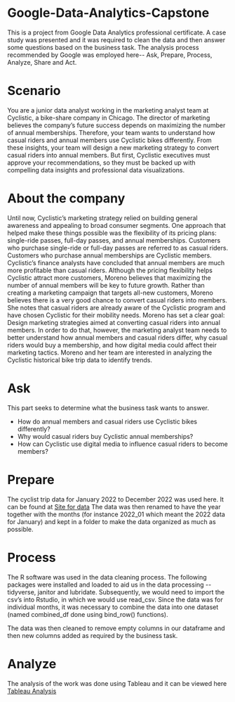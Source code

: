 # Google-Data-Analytics-Capstone
This is a project from Google Data Analytics professional certificate. A case study was presented and it was required to clean the data and then answer some questions based on the business task. The analysis process recommended by Google was employed here-- Ask, Prepare, Process, Analyze, Share and Act.

# Scenario
You are a junior data analyst working in the marketing analyst team at Cyclistic, a bike-share company in Chicago. The director of marketing believes the company’s future success depends on maximizing the number of annual memberships. Therefore, your team wants to understand how casual riders and annual members use Cyclistic bikes differently. From these insights, your team will design a new marketing strategy to convert casual riders into annual members. But first, Cyclistic executives must approve your recommendations, so they must be backed up with compelling data insights and professional data visualizations.

# About the company
Until now, Cyclistic’s marketing strategy relied on building general awareness and appealing to broad consumer segments. One approach that helped make these things possible was the flexibility of its pricing plans: single-ride passes, full-day passes, and annual memberships. Customers who purchase single-ride or full-day passes are referred to as casual riders. Customers who purchase annual memberships are Cyclistic members. Cyclistic’s finance analysts have concluded that annual members are much more profitable than casual riders. Although the pricing flexibility helps Cyclistic attract more customers, Moreno believes that maximizing the number of annual members will be key to future growth. Rather than creating a marketing campaign that targets all-new customers, Moreno believes there is a very good chance to convert casual riders into members. She notes that casual riders are already aware of the Cyclistic
program and have chosen Cyclistic for their mobility needs. Moreno has set a clear goal: Design marketing strategies aimed at converting casual riders into annual members. In order to do that, however, the marketing analyst team needs to better understand how annual members and casual riders differ, why casual riders would buy a membership, and how digital media could affect their marketing tactics. Moreno and her team are interested in analyzing the Cyclistic historical bike trip data to identify trends.


# Ask
This part seeks to determine what the business task wants to answer. 
- How do annual members and casual riders use Cyclistic bikes differently?
- Why would casual riders buy Cyclistic annual memberships?
- How can Cyclistic use digital media to influence casual riders to become members?

# Prepare
The cyclist trip data for January 2022 to December 2022 was used here. It can be found at [Site for data](https://divvy-tripdata.s3.amazonaws.com/index.html) The data was then renamed to have the year together with the months (for instance 2022_01 which meant the 2022 data for January) and kept in a folder to make the data organized as much as possible.


# Process
The R software was used in the data cleaning process. The following packages were installed and loaded to aid us in the data processing --tidyverse, janitor and lubridate.
Subsequently, we would need to import the csv’s into Rstudio, in which we would use read_csv. Since the data was for individual months, it was necessary to combine the data into one dataset (named combined_df done using bind_row() functions).

The data was then cleaned to remove empty columns in our dataframe and then new columns added as required by the business task.

# Analyze 
The analysis of the work was done using Tableau and it can be viewed here [Tableau Analysis](https://public.tableau.com/app/profile/frank.amo.agyei.owusu/viz/BikeProject-GoogleDataAnalyticsCapstoneCaseStudy1/Dashboard1)



